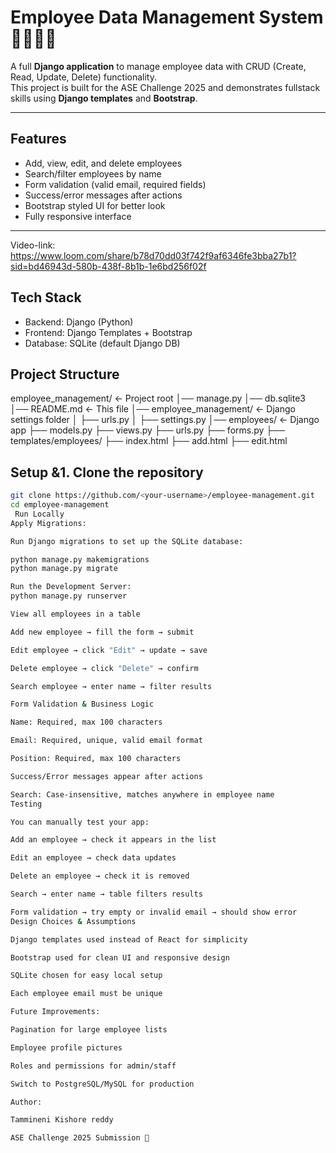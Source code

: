 # Employee Data Management System 👨‍💼👩‍💼

A full **Django application** to manage employee data with CRUD (Create, Read, Update, Delete) functionality.  
This project is built for the ASE Challenge 2025 and demonstrates fullstack skills using **Django templates** and **Bootstrap**.

---

## Features
- Add, view, edit, and delete employees
- Search/filter employees by name
- Form validation (valid email, required fields)
- Success/error messages after actions
- Bootstrap styled UI for better look
- Fully responsive interface

---
Video-link:
https://www.loom.com/share/b78d70dd03f742f9af6346fe3bba27b1?sid=bd46943d-580b-438f-8b1b-1e6bd256f02f

## Tech Stack
- Backend: Django (Python)
- Frontend: Django Templates + Bootstrap
- Database: SQLite (default Django DB)
## Project Structure
employee_management/ <- Project root
│── manage.py
│── db.sqlite3
│── README.md <- This file
│── employee_management/ <- Django settings folder
│ ├── urls.py
│ ├── settings.py
│── employees/ <- Django app
├── models.py
├── views.py
├── urls.py
├── forms.py
├── templates/employees/
├── index.html
├── add.html
├── edit.html
## Setup &1. **Clone the repository**
```bash
git clone https://github.com/<your-username>/employee-management.git
cd employee-management
 Run Locally
Apply Migrations:

Run Django migrations to set up the SQLite database:

python manage.py makemigrations
python manage.py migrate

Run the Development Server:
python manage.py runserver

View all employees in a table

Add new employee → fill the form → submit

Edit employee → click "Edit" → update → save

Delete employee → click "Delete" → confirm

Search employee → enter name → filter results

Form Validation & Business Logic

Name: Required, max 100 characters

Email: Required, unique, valid email format

Position: Required, max 100 characters

Success/Error messages appear after actions

Search: Case-insensitive, matches anywhere in employee name
Testing

You can manually test your app:

Add an employee → check it appears in the list

Edit an employee → check data updates

Delete an employee → check it is removed

Search → enter name → table filters results

Form validation → try empty or invalid email → should show error
Design Choices & Assumptions

Django templates used instead of React for simplicity

Bootstrap used for clean UI and responsive design

SQLite chosen for easy local setup

Each employee email must be unique

Future Improvements:

Pagination for large employee lists

Employee profile pictures

Roles and permissions for admin/staff

Switch to PostgreSQL/MySQL for production

Author:

Tammineni Kishore reddy

ASE Challenge 2025 Submission 🚀
